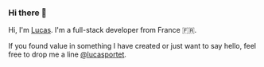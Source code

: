 ### Hi there 👋

Hi, I'm [Lucas](https://lucasportet.com). I'm a full-stack developer from France 🇫🇷.

If you found value in something I have created or just want to say hello, feel free to drop me a line [@lucasportet](https://twitter.com/lukecarry_).
